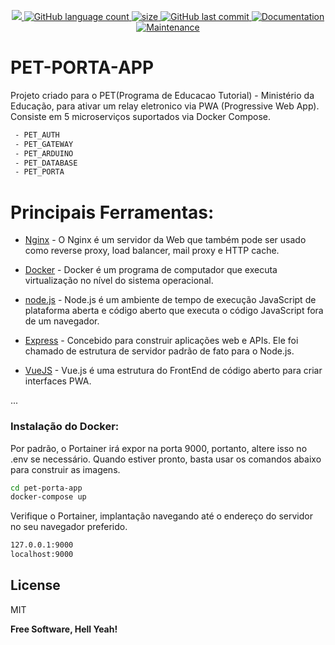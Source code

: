 <p align="center">
  <a href="https://github.com/hpbonfim/pet-porta-app#readme">
    <img src="https://img.shields.io/badge/version-1.0.0-blue.svg?cacheSeconds=2592000"/>
  </a>

  <a href="https://github.com/hpbonfim/pet-porta-app#readme">
    <img alt="GitHub language count" src="https://img.shields.io/github/languages/count/hpbonfim/pet-porta-app"/>
  </a>

  <a href="https://github.com/hpbonfim/pet-porta-app#readme">
    <img alt="size" src="https://img.shields.io/github/repo-size/hpbonfim/pet-porta-app"/>
  </a>

  <a href="https://github.com/hpbonfim/pet-porta-app/commits/master">
    <img alt="GitHub last commit" src="https://img.shields.io/github/last-commit/hpbonfim/pet-porta-app">
  </a>

  <a href="https://github.com/hpbonfim/pet-porta-app#readme">
    <img alt="Documentation" src="https://img.shields.io/badge/documentation-yes-brightgreen.svg" target="https://github.com/hpbonfim/pet-porta-app#readme" />
  </a>

  <a href="https://github.com/hpbonfim/pet-porta-app/graphs/commit-activity">
    <img alt="Maintenance" src="https://img.shields.io/badge/Maintained%3F-yes-green.svg" target="https://github.com/hpbonfim/pet-porta-app#readme" />
  </a>
</p>

# PET-PORTA-APP
Projeto criado para o PET(Programa de Educacao Tutorial) - Ministério da Educação, para ativar um relay eletronico via PWA (Progressive Web App). Consiste em 5 microserviços suportados via Docker Compose.

```sh
 - PET_AUTH
 - PET_GATEWAY
 - PET_ARDUINO
 - PET_DATABASE
 - PET_PORTA
```
# Principais Ferramentas:
* [Nginx] - O Nginx é um servidor da Web que também pode ser usado como reverse proxy, load balancer, mail proxy e HTTP cache.

* [Docker] - Docker é um programa de computador que executa virtualização no nível do sistema operacional.

* [node.js] -  Node.js é um ambiente de tempo de execução JavaScript de plataforma aberta e código aberto que executa o código JavaScript fora de um navegador.
 
* [Express] - Concebido para construir aplicações web e APIs. Ele foi chamado de estrutura de servidor padrão de fato para o Node.js.

* [VueJS] - Vue.js é uma estrutura do FrontEnd de código aberto para criar interfaces PWA.


...


### Instalação do Docker:
Por padrão, o Portainer irá expor na porta 9000, portanto, altere isso no .env se necessário. 
Quando estiver pronto, basta usar os comandos abaixo para construir as imagens.
```sh
cd pet-porta-app
docker-compose up
```

Verifique o Portainer, implantação navegando até o endereço do servidor no seu navegador preferido.

```sh
127.0.0.1:9000
localhost:9000
```


License
----

MIT


**Free Software, Hell Yeah!**

[//]: # (These are reference links used in the body of this note and get stripped out when the markdown processor does its job. There is no need to format nicely because it shouldn't be seen. Thanks SO - http://stackoverflow.com/questions/4823468/store-comments-in-markdown-syntax)

   [node.js]: <http://nodejs.org>
   [jQuery]: <http://jquery.com>
   [express]: <http://expressjs.com>
   [VueJS]: <http://vuejs.org>
   [Docker]: <http://docker.com>
   [Nginx]: <http://nginx.com>
